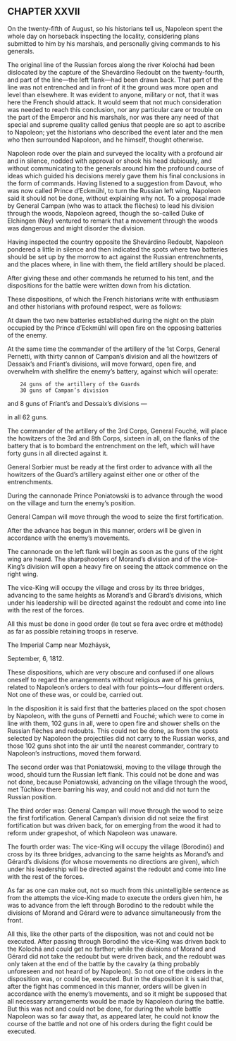 ## CHAPTER XXVII

On the twenty-fifth of August, so his historians tell us, Napoleon spent
the whole day on horseback inspecting the locality, considering plans
submitted to him by his marshals, and personally giving commands to his
generals.

The original line of the Russian forces along the river Kolochá had
been dislocated by the capture of the Shevárdino Redoubt on the
twenty-fourth, and part of the line—the left flank—had been drawn back.
That part of the line was not entrenched and in front of it the ground
was more open and level than elsewhere. It was evident to anyone,
military or not, that it was here the French should attack. It would
seem that not much consideration was needed to reach this conclusion,
nor any particular care or trouble on the part of the Emperor and his
marshals, nor was there any need of that special and supreme quality
called genius that people are so apt to ascribe to Napoleon; yet the
historians who described the event later and the men who then surrounded
Napoleon, and he himself, thought otherwise.

Napoleon rode over the plain and surveyed the locality with a profound
air and in silence, nodded with approval or shook his head dubiously,
and without communicating to the generals around him the profound
course of ideas which guided his decisions merely gave them his final
conclusions in the form of commands. Having listened to a suggestion
from Davout, who was now called Prince d’Eckmühl, to turn the Russian
left wing, Napoleon said it should not be done, without explaining
why not. To a proposal made by General Campan (who was to attack the
flèches) to lead his division through the woods, Napoleon agreed, though
the so-called Duke of Elchingen (Ney) ventured to remark that a movement
through the woods was dangerous and might disorder the division.

Having inspected the country opposite the Shevárdino Redoubt, Napoleon
pondered a little in silence and then indicated the spots where two
batteries should be set up by the morrow to act against the Russian
entrenchments, and the places where, in line with them, the field
artillery should be placed.

After giving these and other commands he returned to his tent, and the
dispositions for the battle were written down from his dictation.

These dispositions, of which the French historians write with enthusiasm
and other historians with profound respect, were as follows:

At dawn the two new batteries established during the night on the
plain occupied by the Prince d’Eckmühl will open fire on the opposing
batteries of the enemy.

At the same time the commander of the artillery of the 1st Corps,
General Pernetti, with thirty cannon of Campan’s division and all the
howitzers of Dessaix’s and Friant’s divisions, will move forward, open
fire, and overwhelm with shellfire the enemy’s battery, against which
will operate:

        24 guns of the artillery of the Guards
        30 guns of Campan’s division

 and     8 guns of Friant’s and Dessaix’s divisions
        —

 in all 62 guns.

The commander of the artillery of the 3rd Corps, General Fouché, will
place the howitzers of the 3rd and 8th Corps, sixteen in all, on the
flanks of the battery that is to bombard the entrenchment on the left,
which will have forty guns in all directed against it.

General Sorbier must be ready at the first order to advance with all the
howitzers of the Guard’s artillery against either one or other of the
entrenchments.

During the cannonade Prince Poniatowski is to advance through the wood
on the village and turn the enemy’s position.

General Campan will move through the wood to seize the first
fortification.

After the advance has begun in this manner, orders will be given in
accordance with the enemy’s movements.

The cannonade on the left flank will begin as soon as the guns of the
right wing are heard. The sharpshooters of Morand’s division and of
the vice-King’s division will open a heavy fire on seeing the attack
commence on the right wing.

The vice-King will occupy the village and cross by its three bridges,
advancing to the same heights as Morand’s and Gibrard’s divisions, which
under his leadership will be directed against the redoubt and come into
line with the rest of the forces.

All this must be done in good order (le tout se fera avec ordre et
méthode) as far as possible retaining troops in reserve.

The Imperial Camp near Mozháysk,

September, 6, 1812.


These dispositions, which are very obscure and confused if one allows
oneself to regard the arrangements without religious awe of his genius,
related to Napoleon’s orders to deal with four points—four different
orders. Not one of these was, or could be, carried out.

In the disposition it is said first that the batteries placed on the
spot chosen by Napoleon, with the guns of Pernetti and Fouché; which
were to come in line with them, 102 guns in all, were to open fire and
shower shells on the Russian flèches and redoubts. This could not be
done, as from the spots selected by Napoleon the projectiles did not
carry to the Russian works, and those 102 guns shot into the air until
the nearest commander, contrary to Napoleon’s instructions, moved them
forward.

The second order was that Poniatowski, moving to the village through the
wood, should turn the Russian left flank. This could not be done and
was not done, because Poniatowski, advancing on the village through the
wood, met Túchkov there barring his way, and could not and did not turn
the Russian position.

The third order was: General Campan will move through the wood to seize
the first fortification. General Campan’s division did not seize the
first fortification but was driven back, for on emerging from the wood
it had to reform under grapeshot, of which Napoleon was unaware.

The fourth order was: The vice-King will occupy the village (Borodinó)
and cross by its three bridges, advancing to the same heights as
Morand’s and Gérard’s divisions (for whose movements no directions are
given), which under his leadership will be directed against the redoubt
and come into line with the rest of the forces.

As far as one can make out, not so much from this unintelligible
sentence as from the attempts the vice-King made to execute the orders
given him, he was to advance from the left through Borodinó to the
redoubt while the divisions of Morand and Gérard were to advance
simultaneously from the front.

All this, like the other parts of the disposition, was not and could
not be executed. After passing through Borodinó the vice-King was driven
back to the Kolochá and could get no farther; while the divisions of
Morand and Gérard did not take the redoubt but were driven back, and the
redoubt was only taken at the end of the battle by the cavalry (a thing
probably unforeseen and not heard of by Napoleon). So not one of
the orders in the disposition was, or could be, executed. But in the
disposition it is said that, after the fight has commenced in this
manner, orders will be given in accordance with the enemy’s movements,
and so it might be supposed that all necessary arrangements would be
made by Napoleon during the battle. But this was not and could not be
done, for during the whole battle Napoleon was so far away that, as
appeared later, he could not know the course of the battle and not one
of his orders during the fight could be executed.





